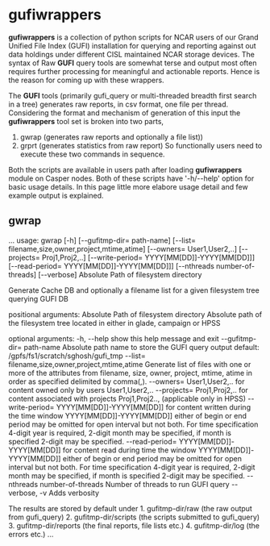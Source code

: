 # gufiwrappers

**gufiwrappers** is a collection of python scripts for NCAR users
of our Grand Unified File Index (GUFI) installation for querying
and reporting against out data holdings under different CISL 
maintained NCAR storage devices. The syntax of Raw **GUFI** 
query tools are somewhat terse and output most often 
requires further processing for meaningful and actionable reports. 
Hence is the reason for coming up with these wrappers.

The **GUFI** tools (primarily gufi_query or multi-threaded breadth
first search in a tree) generates raw reports, in csv
format, one file per thread. Considering the format and mechanism of
generation of this input the **gufiwrappers** tool set is broken 
into two parts,
1. gwrap (generates raw reports and optionally a file list))
2. grprt (generates statistics from raw report)
So functionally users need to execute these two commands in 
sequence.

Both the scripts are available in users path after loading **gufiwrappers**
module on Casper nodes. Both of these scripts have '-h/--help' option
for basic usage details. In this page little more elabore usage detail
and few example output is explained.


## gwrap
...
usage: gwrap [-h] [--gufitmp-dir= path-name]
             [--list= filename,size,owner,project,mtime,atime]
             [--owners= User1,User2,..] [--projects= Proj1,Proj2,..]
             [--write-period= YYYY[MM[DD]]-YYYY[MM[DD]]]
             [--read-period= YYYY[MM[DD]]-YYYY[MM[DD]]]
             [--nthreads number-of-threads] [--verbose]
             Absolute Path of filesystem directory

Generate Cache DB and optionally a filename list for a given filesystem tree
querying GUFI DB

positional arguments:
  Absolute Path of filesystem directory
                        Absolute path of the filesystem tree located in either
                        in glade, campaign or HPSS

optional arguments:
  -h, --help            show this help message and exit
  --gufitmp-dir= path-name
                        Absolute path name to store the GUFI query output
                        default: /gpfs/fs1/scratch/sghosh/gufi_tmp
  --list= filename,size,owner,project,mtime,atime
                        Generate list of files with one or more of the
                        attributes from filename, size, owner, project, mtime,
                        atime in order as specified delimited by comma(,).
  --owners= User1,User2,..
                        for content owned only by users User1,User2,..
  --projects= Proj1,Proj2,..
                        for content associated with projects Proj1,Proj2..,
                        (applicable only in HPSS)
  --write-period= YYYY[MM[DD]]-YYYY[MM[DD]]
                        for content written during the time window
                        YYYY[MM[DD]]-YYYY[MM[DD]] either of begin or end
                        period may be omitted for open interval but not both.
                        For time specification 4-digit year is required,
                        2-digit month may be specified, if month is specified
                        2-digit may be specified.
  --read-period= YYYY[MM[DD]]-YYYY[MM[DD]]
                        for content read during time the window
                        YYYY[MM[DD]]-YYYY[MM[DD]] either of begin or end
                        period may be omitted for open interval but not both.
                        For time specification 4-digit year is required,
                        2-digit month may be specified, if month is specified
                        2-digit may be specified.
  --nthreads number-of-threads
                        Number of threads to run GUFI query
  --verbose, -v         Adds verbosity

The results are stored by default under 1. gufitmp-dir/raw (the raw output
from gufi_query) 2. gufitmp-dir/scripts (the scripts submitted to gufi_query)
3. gufitmp-dir/reports (the final reports, file lists etc.) 4. gufitmp-dir/log
(the errors etc.)
...

